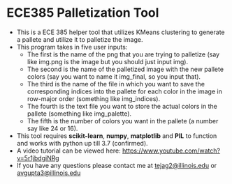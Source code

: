 # ECE385 Palletization Tool

- This is a ECE 385 helper tool that utilizes KMeans clustering to generate a pallete and utilize it to palletize the image.
- This program takes in five user inputs:
  - The first is the name of the png that you are trying to palletize (say like img.png is the image but you should just input img). 
  - The second is the name of the palletized image with the new pallete colors (say you want to name it img_final, so you input that). 
  - The third is the name of the file in which you want to save the corresponding indices into the pallete for each color in the image in row-major order (something like img_indices). 
  - The fourth is the text file you want to store the actual colors in the pallete (something like img_palette). 
  - The fifth is the number of colors you want in the pallete (a number say like 24 or 16). 
- This tool requires **scikit-learn**, **numpy**, **matplotlib** and **PIL** to function and works with python up till 3.7 (confirmed).
- A video tutorial can be viewed here: https://www.youtube.com/watch?v=5r1jbdgiNRg
- If you have any questions please contact me at tejag2@illinois.edu or avgupta3@illinois.edu
